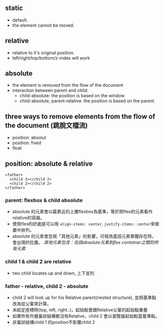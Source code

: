 ## static

- default.  
- the element cannot be moved.

## relative

- relative to it's original position. 
- left/right/top/bottom/z-index will work
  
## absolute

- the element is removed from the flow of the document 
- interaction between parent and child:
  - child-absolute: the position is based on the window
  - child-absolute, parent-relative: the position is based on the parent.
  
  
## three ways to remove elements from the flow of the document (跳脫文檔流)

- position: absolut
- position: fixed
- float


## position: absolute & relative
```
<father>
  <child 1></child 2>
  <child 2></child 2>
</father>
```

### parent: flexbox & child absolute

- absolute 的元素會以最靠近的上層flexbox為基準，等於把flex的元素看作relative的容器。
- 使用flex的好處是可以用 `align-items: center`, `justify-items: center`來做置中排列。
- absolute 的元素會忽視「其他元素」的影響，可視為當該元素單獨存在時，會出現的位置。
*其他元素包含：在該absolute元素到flex container之間的所有元素*

### child 1 & child 2 are relative
- two child locates up and down, 上下並列

### father - relative, child 2 - absolute
- child 2 will look up for his Relative parent(nested structure), 並把基準點改為從父輩來計算。
- 未給定座標時(top, left, right..)，起始點會跟Relative父輩的起始點重疊
- 如果所有外層巢狀結構都沒有Relative，child 2 會以瀏覽器起始點當基準點。
- 非巢狀結構child 1 的position不影響child 2










